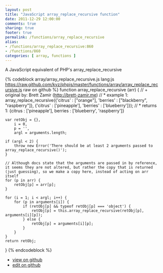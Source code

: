 ```yaml
---
layout: post
title: "JavaScript array_replace_recursive function"
date: 2011-12-29 12:00:00
comments: true
sharing: true
footer: true
permalink: /functions/array_replace_recursive
alias:
- /functions/array_replace_recursive:860
- /functions/860
categories: [ array, functions ]
---
```

A JavaScript equivalent of PHP's array_replace_recursive
<!-- more -->
{% codeblock array/array_replace_recursive.js lang:js https://raw.github.com/kvz/phpjs/master/functions/array/array_replace_recursive.js raw on github %}
function array_replace_recursive (arr) {
    // +   original by: Brett Zamir (http://brett-zamir.me)
    // *     example 1: array_replace_recursive({'citrus' : ["orange"], 'berries' : ["blackberry", "raspberry"]}, {'citrus' : ['pineapple'], 'berries' : ['blueberry']});
    // *     returns 1: {citrus : ['pineapple'], berries : ['blueberry', 'raspberry']}

    var retObj = {},
        i = 0,
        p = '',
        argl = arguments.length;
    
    if (argl < 2) {
        throw new Error('There should be at least 2 arguments passed to array_replace_recursive()');
    }

    // Although docs state that the arguments are passed in by reference, it seems they are not altered, but rather the copy that is returned (just guessing), so we make a copy here, instead of acting on arr itself
    for (p in arr) {
        retObj[p] = arr[p];
    }

    for (i = 1; i < argl; i++) {
        for (p in arguments[i]) {
            if (retObj[p] && typeof retObj[p] === 'object') {
                retObj[p] = this.array_replace_recursive(retObj[p], arguments[i][p]);
            } else {
                retObj[p] = arguments[i][p];
            }
        }
    }
    return retObj;
}
{% endcodeblock %}
<ul>
 <li><a href="https://github.com/kvz/phpjs/blob/master/functions/array/array_replace_recursive.js">view on github</a></li>
 <li><a href="https://github.com/kvz/phpjs/edit/master/functions/array/array_replace_recursive.js">edit on github</a></li>
</ul>
